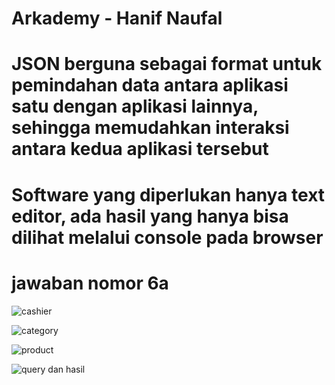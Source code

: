 # Arkademy - Hanif Naufal

# JSON berguna sebagai format untuk pemindahan data antara aplikasi satu dengan aplikasi lainnya, sehingga memudahkan interaksi antara kedua aplikasi tersebut

# Software yang diperlukan hanya text editor, ada hasil yang hanya bisa dilihat melalui console pada browser

# jawaban nomor 6a
![cashier](https://user-images.githubusercontent.com/28695866/74584546-35271100-5006-11ea-888e-4c7a285cb0f8.JPG)

![category](https://user-images.githubusercontent.com/28695866/74584554-52f47600-5006-11ea-948e-80991ae9568d.JPG)

![product](https://user-images.githubusercontent.com/28695866/74584555-5687fd00-5006-11ea-90bb-4dec23604969.JPG)

![query dan hasil](https://user-images.githubusercontent.com/28695866/74584560-5ab41a80-5006-11ea-873b-0710aa657f99.JPG)
